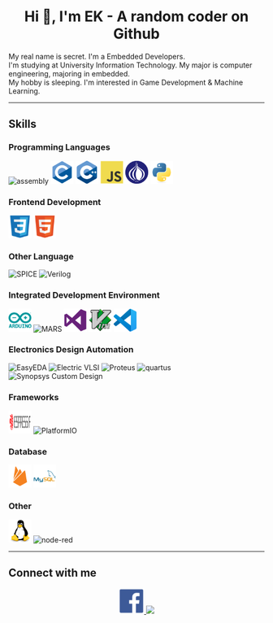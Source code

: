 <h1 align="center">Hi 👋, I'm EK - A random coder on Github</h1>

My real name is secret. I'm a Embedded Developers. <br>
I'm studying at University Information Technology. My major is computer engineering, majoring in embedded. <br>
My hobby is sleeping. I'm interested in Game Development & Machine Learning.<br>

---

<h2 align="left">Skills </h2>
<h3>Programming Languages</h3>
<p align="left">
  <img src="https://cdn.hackr.io/uploads/topics_svg/1515163329FBBk5SGRAt.svg" alt="assembly" title="ASM" width="45" height="45"/>
  <img src="https://github.com/devicons/devicon/blob/master/icons/c/c-original.svg" alt="C" title="C" width="45" height="45"/>
  <img src="https://github.com/devicons/devicon/blob/master/icons/cplusplus/cplusplus-original.svg" alt="C++" title="C++" width="45" height="45"/>
  <img src="https://github.com/devicons/devicon/blob/master/icons/javascript/javascript-original.svg" alt="JS" title="JS" width="45" height="45"/>
  <img src="https://github.com/devicons/devicon/blob/master/icons/perl/perl-original.svg" alt="perl" title="perl" width="45" height="45"/>
  <img src="https://github.com/devicons/devicon/blob/master/icons/python/python-original.svg" alt="python" title="python" width="45" height="45"/>
</p>
<h3>Frontend Development</h3>
<p align="left">
  <img src="https://github.com/devicons/devicon/blob/master/icons/css3/css3-original.svg" alt="CSS" title="CSS" width="45" height="45"/>
  <img src="https://github.com/devicons/devicon/blob/master/icons/html5/html5-original.svg" alt="html" title="html" width="45" height="45"/>
</p>
<h3>Other Language</h3>
<p align="left">
  <img src="https://www.spicelang.com/static/logo_600x600.png" alt="SPICE" title="SPICE" width="45" height="45"/>
  <img src="https://cdn.icon-icons.com/icons2/2148/PNG/512/verilog_icon_131894.png" alt="Verilog" title="verilog" width="45" height="45"/>
</p>
<h3>Integrated Development Environment</h3>
<p align="left">
  <img src="https://github.com/devicons/devicon/blob/master/icons/arduino/arduino-original-wordmark.svg" alt="Arduino" title="arduino" width="45" height="45"/>
  <img src="https://courses.missouristate.edu/kenvollmar/mars/Mars%20140.jpg" alt="MARS" title="MARS" width="45" height="45"/>
  <img src="https://github.com/devicons/devicon/blob/master/icons/visualstudio/visualstudio-plain.svg" alt="Visual Studio" title="Visual Studio" width="45" height="45"/>
  <img src="https://github.com/devicons/devicon/blob/master/icons/vim/vim-original.svg" alt="Vim" title="Vim" width="45" height="45"/>
  <img src="https://github.com/devicons/devicon/blob/master/icons/vscode/vscode-original.svg" alt="VScode" title="VScode" width="45" height="45"/>
</p>
<h3>Electronics Design Automation</h3>
<p align="left">
  <img src="https://easyeda.com/images/easyeda-thumbnail.png?id=d5ed1fe5930602975df1" alt="EasyEDA" title="EasyEDA" width="45" height="45"/>
  <img src="https://www.gnu.org/software/electric/electric.jpg" alt="Electric VLSI" title="Electric VLSI" width="45" height="45"/>
  <img src="https://upload.wikimedia.org/wikipedia/en/5/5a/Proteus_Design_Suite_Atom_Logo.png" alt="Proteus" title="Proteus" width="45" height="45"/>
  <img src="https://cdn.freebiesupply.com/logos/large/2x/quartus-logo-svg-vector.svg" alt="quartus" title="quartus" width="45" height="45"/>
  <img src="https://images.synopsys.com/is/image/synopsys/synopsys_color-2?$responsive$&dpr=off" alt="Synopsys Custom
Design" title="Synopsys Custom Design" width="45" height="45"/>
</p>
<h3>Frameworks</h3>
<p align="left">
  <img src="https://github.com/espressif/esp-idf/blob/master/docs/_static/espressif-logo.svg" alt="esp-idf" title="esp-idf" width="45" height="45"/>
  <img src="https://upload.wikimedia.org/wikipedia/commons/c/cd/PlatformIO_logo.svg" alt="PlatformIO" title="PlatformIO" width="45" height="45"/>
</p>
<h3>Database</h3>
<p align="left">
  <img src="https://github.com/devicons/devicon/blob/master/icons/firebase/firebase-plain.svg" alt="firebase" title="firebae" width="45" height="45"/>
  <img src="https://github.com/devicons/devicon/blob/master/icons/mysql/mysql-original-wordmark.svg" alt="MySQL" title="MySQL" width="45" height="45"/>
</p>
<h3>Other</h3>
<p align="left">
  <img src="https://github.com/devicons/devicon/blob/master/icons/linux/linux-original.svg" alt="linux" title="linux" width="45" height="45"/>
  <img src="https://nodered.org/about/resources/media/node-red-icon.svg" alt="node-red" title="node-red" width="45" height="45"/>
</p>

<!--
<h3></h3>
<p align="left">
  <img src="" alt="" title="" width="45" height="45"/>
</p>
-->

---
<h2 align="left">Connect with me</h2>
<p align="center">
<a href="https://www.facebook.com/LeHoangKhanhEK">
  <img height="50" src="https://github.com/devicons/devicon/blob/master/icons/facebook/facebook-original.svg"/>
</a>
<a href="https://www.youtube.com/channel/UCvdrmzbczF999RD0VX2iytQ">
  <img height="50" src="https://raw.githubusercontent.com/rahuldkjain/github-profile-readme-generator/master/src/images/icons/Social/youtube.svg"/>
</a>
</p>
  





  
